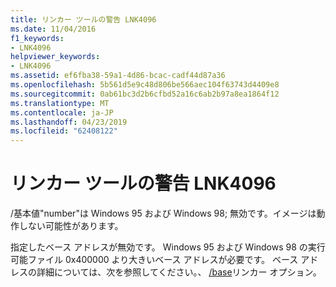 ```yaml
---
title: リンカー ツールの警告 LNK4096
ms.date: 11/04/2016
f1_keywords:
- LNK4096
helpviewer_keywords:
- LNK4096
ms.assetid: ef6fba38-59a1-4d86-bcac-cadf44d87a36
ms.openlocfilehash: 5b561d5e9c48d806be566aec104f63743d4409e8
ms.sourcegitcommit: 0ab61bc3d2b6cfbd52a16c6ab2b97a8ea1864f12
ms.translationtype: MT
ms.contentlocale: ja-JP
ms.lasthandoff: 04/23/2019
ms.locfileid: "62408122"
---
```

# <a name="linker-tools-warning-lnk4096"></a>リンカー ツールの警告 LNK4096

/基本値"number"は Windows 95 および Windows 98; 無効です。イメージは動作しない可能性があります。

指定したベース アドレスが無効です。 Windows 95 および Windows 98 の実行可能ファイル 0x400000 より大きいベース アドレスが必要です。 ベース アドレスの詳細については、次を参照してください。、 [/base](../../build/reference/base-base-address.md)リンカー オプション。
